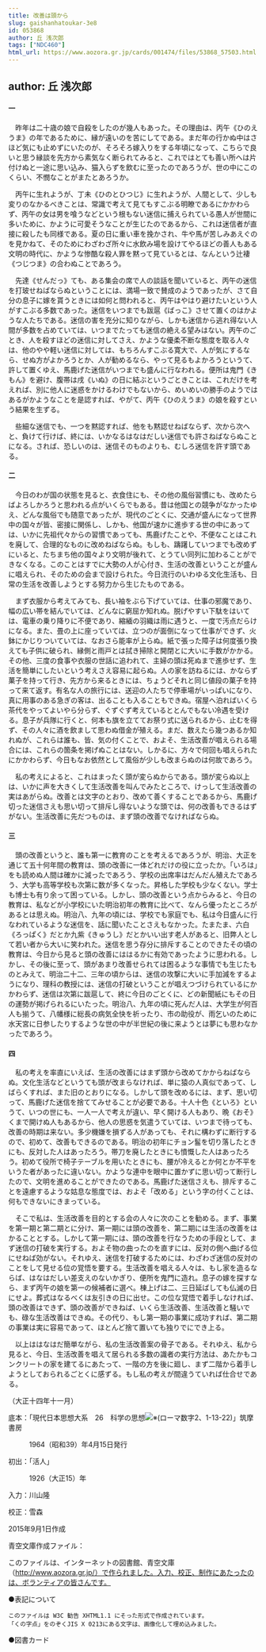 ```yaml
---
title: 改善は頭から
slug: gaishanhatoukar-3e8
id: 053868
author: 丘 浅次郎
tags: ["NDC460"]
html_url: https://www.aozora.gr.jp/cards/001474/files/53868_57503.html
---
```


## author: 丘 浅次郎

#### 一




　昨年は二十歳の娘で自殺をしたのが幾人もあった。その理由は、丙午《ひのえうま》の年であるために、縁が遠いのを苦にしてである。まだ年の行かぬ中はさほど気にも止めずにいたのが、そろそろ嫁入りをする年頃になって、こちらで良いと思う縁談を先方から素気なく断られてみると、これではとても善い所へは片付けぬと一途に思い込み、猫入らずを飲むに至ったのであろうが、世の中にこのくらい、不憫なことがまたとあろうか。

　丙午に生れようが、丁未《ひのとひつじ》に生れようが、人間として、少しも変りのなかるべきことは、常識で考えて見てもすこぶる明瞭であるにかかわらず、丙午の女は男を喰うなどという根もない迷信に捕えられている愚人が世間に多いために、かように可愛そうなことが生じたのであるから、これは迷信者が直接に殺したも同様である。夏の日に重い車を挽かされ、牛や馬が苦しみあえぐのを見かねて、そのためにわざわざ所々に水飲み場を設けてやるほどの善人もある文明の時代に、かような惨酷な殺人罪を黙って見ているとは、なんという辻褄《つじつま》の合わぬことであろう。

　先達《せんだっ》ても、ある集会の席で人の談話を聞いていると、丙午の迷信を打玻せねばならぬということには、満場一致で賛成のようであったが、さて自分の息子に嫁を貰うときには如何と問われると、丙午はやはり避けたいという人がすこぶる多数であった。迷信をいつまでも跋扈《ばっこ》させて置くのはかような人たちである。迷信の害を充分に知りながら、しかも迷信から逃れ得ない人間が多数を占めていては、いつまでたっても迷信の絶える望みはない。丙午のごとき、人を殺すほどの迷信に対してさえ、かような優柔不断な態度を取る人々は、他のやや軽い迷信に対しては、もちろんすこぶる寛大で、人が気にするなら、せぬ方がよかろうとか、人が勧めるなら、やって見るもよかろうというて、許して置くゆえ、馬鹿げた迷信がいつまでも盛んに行なわれる。便所は鬼門《きもん》を避け、腹帯は戌《いぬ》の日に結ぶというごときことは、これだけを考えれば、別に他人に迷惑をかけるわけでもないから、めいめいの勝手のようではあるがかようなことを是認すれば、やがて、丙午《ひのえうま》の娘を殺すという結果を生ずる。

　些細な迷信でも、一つを黙認すれば、他をも黙認せねばならず、次から次へと、負けて行けば、終には、いかなるはなはだしい迷信でも許さねばならぬことになる。されば、恐しいのは、迷信そのものよりも、むしろ迷信を許す頭である。



#### 二




　今日のわが国の状態を見ると、衣食住にも、その他の風俗習慣にも、改めたらばよろしかろうと思われる点がいくらでもある。昔は他国との競争がなかったゆえ、どんな風俗でも随意であったが、現代のごとくに、交通が盛んになって世界中の国々が皆、密接に関係し、しかも、他国が速かに進歩する世の中にあっては、いかに先祖代々からの習慣であっても、馬鹿げたことや、不便なことはこれを廃して、合理的なものに改めねばならぬ。もしも、躊躇していつまでも改めずにいると、たちまち他の国々より文明が後れて、とうてい同列に加わることができなくなる。このことはすでに大勢の人が心付き、生活の改善ということが盛んに唱えられ、そのための会まで設けられた。今日流行のいわゆる文化生活も、日常の生活を改善しようとする努力から生じたものである。

　まず衣服から考えてみても、長い袖をぶら下げていては、仕事の邪魔であり、幅の広い帯を結んでいては、どんなに窮屈か知れぬ。脱げやすい下駄をはいては、電車の乗り降りに不便であり、縮緬の羽織は雨に遇うと、一度で汚点だらけになる。また、畳の上に座っていては、立つのが面倒になって仕事ができず、火鉢にかじりついていては、なおさら能率が上らぬ。紙で張った障子は何度張り換えても子供に破られ、縁側と雨戸とは拭き掃除と開閉とに大いに手数がかかる。その他、三度の食事や衣服の世話に追われて、主婦の頭は死ぬまで進歩せず、生活を簡単にしたいという考えさえ容易に起らぬ。人の家を訪ねるには、かならず菓子を持って行き、先方から来るときには、ちょうどそれと同じ値段の菓子を持って来て返す。有名な人の旅行には、送迎の人たちで停車場がいっぱいになり、真に用事のある急ぎの客は、出ることも入ることもできぬ。宿屋へ泊ればいくら茶代をやってよいやら分らず、ぐずぐず考えているととんでもない冷遇を受ける。息子が兵隊に行くと、何本も旗を立ててお祭り式に送られるから、止むを得ず、その人々に酒を飲まして思わぬ借金が殖える。まだ、数えたら幾つあるか知れぬが、これらは誰も、皆、気の付くことで、およそ、生活改善が唱えられる場合には、これらの箇条を掲げぬことはない。しかるに、方々で何回も唱えられたにかかわらず、今日もなお依然として風俗が少しも改まらぬのは何故であろう。

　私の考えによると、これはまったく頭が変らぬからである。頭が変らぬ以上は、いかに声を大きくして生活改善を叫んでみたところで、けっして生活改善の実はあがらぬ。改善とは文字のとおり、改めて善くすることであるから、馬鹿げ切った迷信さえも思い切って排斥し得ないような頭では、何の改善もできるはずがない。生活改善に先だつものは、まず頭の改善でなければならぬ。



#### 三




　頭の改善というと、誰も第一に教育のことを考えるであろうが、明治、大正を通じて五十何年間の教育は、頭の改善に一体どれだけの役に立ったか。「いろは」をも読めぬ人間は確かに減ったであろう、学校の出席率はだんだん殖えたであろう、大学も高等学校も次第に数が多くなった。昇格した学校も少なくない。学士も博士も有り余って困っている。しかし、頭の改善という点からみると、今日の教育は、私などが小学校にいた明治初年の教育に比べて、なんら優ったところがあるとは思えぬ。明治八、九年の頃には、学校でも家庭でも、私は今日盛んに行なわれているような迷信を、話に聞いたことさえもなかった。たまたま、六白《ろっぱく》だとか九紫《きゅうし》だとかいい出す老人があると、旧弊人として若い者から大いに笑われた。迷信を思う存分に排斥することのできたその頃の教育は、今日から見ると頭の改善にははるかに有効であったように思われる。しかし、その後に至って、頭があまり改善せられては困るような事情でも生じたものとみえて、明治二十二、三年の頃からは、迷信の攻撃に大いに手加減をするようになり、理科の教授には、迷信の打破ということが唱えつづけられているにかかわらず、迷信は次第に跋扈して、終に今日のごとくに、どの新聞紙にもその日の運勢が掲げられるにいたった。明治八、九年の頃に死んだ人は、大学生が何百人も揃うて、八幡様に総長の病気全快を祈ったり、市の助役が、雨乞いのために水天宮に日参したりするような世の中が半世紀の後に来ようとは夢にも思わなかったであろう。



#### 四




　私の考えを率直にいえば、生活の改善にはまず頭から改めてかからねばならぬ。文化生活などというても頭が改まらなければ、単に猿の人真似であって、しばらくすれば、また旧のとおりになる。しかして頭を改めるには、まず、思い切って、馬鹿げた迷信を捨ててみせることが必要である。十人十色《といろ》というて、いつの世にも、一人一人で考えが違い、早く開ける人もあり、晩《おそ》くまで開けぬ人もあるから、他人の思惑を気遣うていては、いつまで待っても、改善の時期は来ない。多少機嫌を損ずる人があっても、それに構わずに断行するので、初めて、改善もできるのである。明治の初年にチョン髷を切り落したときにも、反対した人はあったろう。帯刀を廃したときにも憤慨した人はあったろう。初めて役所で椅子テーブルを用いたときにも、腰が冷えるとか何とか不平をいうた者があったに違いない。かような連中を眼中に置かずに思い切って断行したので、文明を進めることができたのである。馬鹿げた迷信さえも、排斥することを遠慮するような姑息な態度では、およそ「改める」という字の付くことは、何もできないにきまっている。

　そこで私は、生活改善を目的とする会の人々に次のことを勧める。まず、事業を第一期と第二期とに分け、第一期には頭の改善を、第二期には生活の改善をはかることとする。しかして第一期には、頭の改善を行なうための手段として、まず迷信の打破を実行する。およそ物の曲ったのを直すには、反対の側へ曲げる位にせねば効がない。それゆえ、迷信を打破するためには、わざわざ迷信の反対のことをして見せる位の覚悟を要する。生活改善を唱える人々は、もし家を造るならば、はなはだしい差支えのないかぎり、便所を鬼門に造れ。息子の嫁を探すなら、まず丙午の娘を第一の候補者に選べ。棟上げは二、三日延ばしても仏滅の日にせよ。葬式はなるべくは友引きの日に出せ。この位な覚悟で着手しなければ、頭の改善はできず、頭の改善ができねば、いくら生活改善、生活改善と騒いでも、碌な生活改善はできぬ。その代り、もし第一期の事業に成功すれば、第二期の事業は実に容易であって、ほとんど捨て置いても独りでにでき上る。

　以上ははなはだ簡単ながら、私の生活改善案の骨子である。それゆえ、私から見ると、今日、生活改善を唱えて居られる多数の識者の実行方法は、あたかもコンクリートの家を建てるにあたって、一階の方を後に廻し、まず二階から着手しようとしておられるごとくに感ずる。もし私の考えが間違うていれば仕合せである。

（大正十四年十一月）













底本：「現代日本思想大系　26　科学の思想![※(ローマ数字2、1-13-22)](https://www.aozora.gr.jp/cards/001474/files/../../../gaiji/1-13/1-13-22.png)」筑摩書房

　　　1964（昭和39）年4月15日発行

初出：「活人」

　　　1926（大正15）年

入力：川山隆

校正：雪森

2015年9月1日作成

青空文庫作成ファイル：

このファイルは、インターネットの図書館、青空文庫（http://www.aozora.gr.jp/）で作られました。入力、校正、制作にあたったのは、ボランティアの皆さんです。











●表記について


	このファイルは W3C 勧告 XHTML1.1 にそった形式で作成されています。
	「くの字点」をのぞくJIS X 0213にある文字は、画像化して埋め込みました。







●図書カード